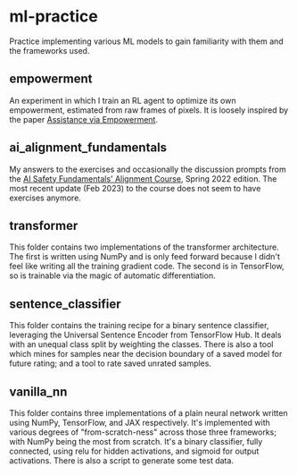 # ml-practice
Practice implementing various ML models to gain familiarity with them and the frameworks used.

## empowerment
An experiment in which I train an RL agent to optimize its own empowerment, estimated from raw frames of pixels. It is loosely inspired by the paper [Assistance via Empowerment](https://arxiv.org/abs/2006.14796).

## ai_alignment_fundamentals
My answers to the exercises and occasionally the discussion prompts from the [AI Safety Fundamentals' Alignment Course](https://aisafetyfundamentals.com/ai-alignment-curriculum), Spring 2022 edition. The most recent update (Feb 2023) to the course does not seem to have exercises anymore.

## transformer
This folder contains two implementations of the transformer architecture. The first is written using NumPy and is only feed forward because I didn't feel like writing all the training gradient code. The second is in TensorFlow, so is trainable via the magic of automatic differentiation.

## sentence_classifier
This folder contains the training recipe for a binary sentence classifier, leveraging the Universal Sentence Encoder from TensorFlow Hub. It deals with an unequal class split by weighting the classes. There is also a tool which mines for samples near the decision boundary of a saved model for future rating; and a tool to rate saved unrated samples.

## vanilla_nn
This folder contains three implementations of a plain neural network written using NumPy, TensorFlow, and JAX respectively. It's implemented with various degrees of "from-scratch-ness" across those three frameworks; with NumPy being the most from scratch. It's a binary classifier, fully connected, using relu for hidden activations, and sigmoid for output activations. There is also a script to generate some test data.
